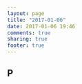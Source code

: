```yaml
---
layout: page
title: "2017-01-06"
date: 2017-01-06 19:46
comments: true
sharing: true
footer: true
---
```



## P

